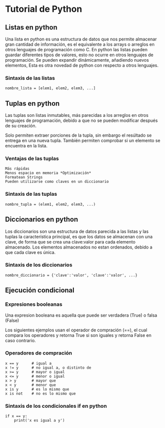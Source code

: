 # Tutorial de Python

## Listas en python

Una lista en python es una estructura de datos que nos permite almacenar gran
cantidad de información, es el equivalente a los arrays o arreglos en otros 
lenguajes de programación como C. En python las listas pueden guardar diferentes
tipos de valores, esto no ocurre en otros lenguajes de programación. Se pueden
expandir dinámicamente, añadiendo nuevos elementos, Esta es otra novedad de
python con respecto a otros lenguajes.

### Sintaxis de las listas 

```
nombre_lista = [elem1, elem2, elem3, ...]
```

## Tuplas en python

Las tuplas son listas inmutables, más parecidas a los arreglos en otros lenguajes
de programación, debido a que no se pueden modificar después de su creación.

Solo permiten extraer porciones de la tupla, sin embargo el resúltado se entrega
en una nueva tupla. También permiten comprobar si un elemento se encuentra en la
lista. 

### Ventajas de las tuplas
	Más rápidas
	Menos espacio en memoria *Optimización*
	Formatean Strings
	Pueden utilizarse como claves en un diccionario

### Sintaxis de las tuplas

```
nombre_tupla = (elem1, elem2, elem3, ...)
```

## Diccionarios en python

Los diccionarios son una estructura de datos parecida a las listas y las tuplas
la característica principal, es que los datos se almacenan con una clave, de 
forma que se crea una clave:valor para cada elemento almacenado. Los elementos 
almacenados no estan ordenados, debido a que cada clave es única.

### Sintaxis de los diccionarios

```
nombre_diccionario = {'clave':'valor', 'clave':'valor', ...}
```

## Ejecución condicional

### Expresiones booleanas

Una expresion booleana es aquella que puede ser verdadera (True) o falsa (False)

Los siguientes ejemplos usan el operador de compración (==), el cual compara los
operadores y retorna True si son iguales y retorna False en caso contrario.

### Operadores de compración

```
x == y 		# igual a
x != y 		# no igual a, o distinto de 
x >= y 		# mayor o igual
x <= y 		# menor o igual
x > y 		# mayor que 
x < y 		# menor que 
x is y 		# es lo mismo que
x is not 	# no es lo mismo que
```

### Sintaxis de los condicionales if en python

```
if x == y: 
	print('x es igual a y')
```
